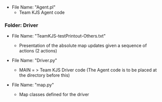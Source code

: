 * File Name: "Agent.pl"
	* Team KJS Agent code 

### Folder: Driver
* File Name: "TeamKJS-testPrintout-Others.txt"
	* Presentation of the absolute map updates given a sequence of actions (2 actions) 
* File Name: "Driver.py"
	* MAIN = > Team KJS Driver code (The Agent code is to be placed at the directory before this)

* File Name: "map.py"
	* Map classes defined for the driver